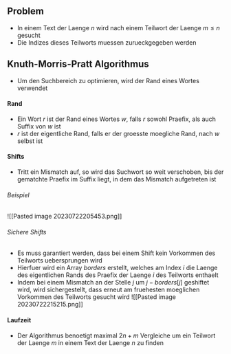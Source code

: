 ## Problem
- In einem Text der Laenge $n$ wird nach einem Teilwort der Laenge $m \leq n$ gesucht
- Die Indizes dieses Teilworts muessen zurueckgegeben werden
## Knuth-Morris-Pratt Algorithmus
- Um den Suchbereich zu optimieren, wird der Rand eines Wortes verwendet
#### Rand
- Ein Wort $r$ ist der Rand eines Wortes $w$, falls $r$ sowohl Praefix, als auch Suffix von $w$ ist
- $r$ ist der eigentliche Rand, falls er der groesste moegliche Rand, nach $w$ selbst ist
#### Shifts
- Tritt ein Mismatch auf, so wird das Suchwort so weit verschoben, bis der gematchte Praefix im Suffix liegt, in dem das Mismatch aufgetreten ist
###### Beispiel
![[Pasted image 20230722205453.png]]
###### Sichere Shifts
- Es muss garantiert werden, dass bei einem Shift kein Vorkommen des Teilworts uebersprungen wird
- Hierfuer wird ein Array $borders$ erstellt, welches am Index $i$ die Laenge des eigentlichen Rands des Praefix der Laenge $i$ des Teilworts enthaelt
- Indem bei einem Mismatch an der Stelle $j$ um $j - borders[j]$ geshiftet wird, wird sichergestellt, dass erneut am fruehesten moeglichen Vorkommen des Teilworts gesucht wird
![[Pasted image 20230722215215.png]]
#### Laufzeit
- Der Algorithmus benoetigt maximal $2n + m$ Vergleiche um ein Teilwort der Laenge $m$ in einem Text der Laenge $n$ zu finden